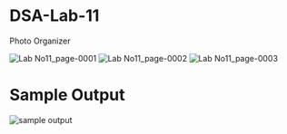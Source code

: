 # DSA-Lab-11
Photo Organizer

![Lab No11_page-0001](https://user-images.githubusercontent.com/73307548/183747420-0d8ad260-68cf-469b-9999-ed729cdf145d.jpg)
![Lab No11_page-0002](https://user-images.githubusercontent.com/73307548/183747425-ac95c3ec-0e37-45a3-af09-83aa1d89b1ae.jpg)
![Lab No11_page-0003](https://user-images.githubusercontent.com/73307548/183747428-ef4177cc-757a-4aa7-b9a2-687fc43d682f.jpg)

# Sample Output
![sample output](https://user-images.githubusercontent.com/73307548/183747616-56c66186-f3aa-4f38-a2e7-73b95ce04152.PNG)
